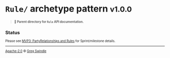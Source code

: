 # `Rule/` archetype pattern <small>v1.0.0<small>
> **:open_file_folder: Parent directory for `Rule` API documentation.**

## Status

Please see [MVP3: PartyRelationships and Rules](https://github.com/gregswindle/open-api-archetypes/milestone/3) for Sprint/milestone details.

---

[Apache-2.0][license-url] © [Greg Swindle](https://githbub.com/gregswindle)

[license-url]: /LICENSE
